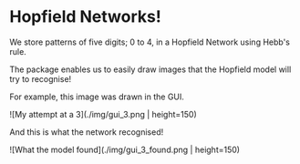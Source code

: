 # Hopfield Networks!

We store patterns of five digits; 0 to 4, in a Hopfield Network using Hebb's rule.

The package enables us to easily draw images that the Hopfield model will try to recognise!

For example, this image was drawn in the GUI.

![My attempt at a 3](./img/gui_3.png | height=150)


And this is what the network recognised!


![What the model found](./img/gui_3_found.png | height=150)
